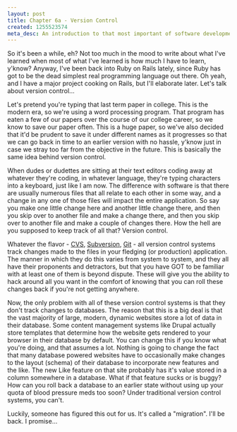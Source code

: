 ```yaml
--- 
layout: post
title: Chapter 6a - Version Control
created: 1255523574
meta_desc: An introduction to that most important of software development tools known broadly as "version control", with a hint of Rails migrations at the end.
---
```

So it's been a while, eh?  Not too much in the mood to write about what I've learned when most of what I've learned is how much I have to learn, y'know?  Anyway, I've been back into Ruby on Rails lately, since Ruby has got to be the dead simplest real programming language out there.  Oh yeah, and I have a major project cooking on Rails, but I'll elaborate later.  Let's talk about version control...

Let's pretend you're typing that last term paper in college.  This is the modern era, so we're using a word processing program.  That program has eaten a few of our papers over the course of our college career, so we know to save our paper often.  This is a huge paper, so we've also decided that it'd be prudent to save it under different names as it progresses so that we can go back in time to an earlier version with no hassle, y'know just in case we stray too far from the objective in the future.  This is basically the same idea behind version control.

When dudes or dudettes are sitting at their text editors coding away at whatever they're coding, in whatever language, they're typing characters into a keyboard, just like I am now.  The difference with software is that there are usually numerous files that all relate to each other in some way, and a change in any one of those files will impact the entire application.   So say you make one little change here and another little change there, and then you skip over to another file and make a change there, and then you skip over to another file and make a couple of changes there.  How the hell are you supposed to keep track of all that?  Version control.

Whatever the flavor - <a href="http://www.nongnu.org/cvs/">CVS</a>, <a href="http://subversion.tigris.org/">Subversion</a>, <a href="http://git-scm.com/">Git</a> - all version control systems track changes made to the files in your fledging (or production) application.  The manner in which they do this varies from system to system, and they all have their proponents and detractors, but that you have GOT to be familiar with at least one of them is beyond dispute.  These will give you the ability to hack around all you want in the comfort of knowing that you can roll these changes back if you're not getting anywhere.

Now, the only problem with all of these version control systems is that they don't track changes to databases.  The reason that this is a big deal is that the vast majority of large, modern, dynamic websites store a lot of data in their database.  Some content management systems like Drupal actually store templates that determine how the website gets rendered to your browser in their database by default.  You can change this if you know what you're doing, and that assumes a lot.  Nothing is going to change the fact that many database powered websites have to occasionally make changes to the layout (schema) of their database to incorporate new features and the like.  The new Like feature on that site probably has it's value stored in a column somewhere in a database.  What if that feature sucks or is buggy?  How can you roll back a database to an earlier state without using up your quota of blood pressure meds too soon?  Under traditional version control systems, you can't.

Luckily, someone has figured this out for us.  It's called a "migration".  I'll be back.  I promise...
